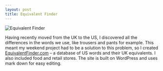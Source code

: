 ```yaml
---
layout: post
title: Equivalent Finder
---
```


![Equivalent Finder](https://cloud.githubusercontent.com/assets/1637993/10108510/edbcef1c-6386-11e5-9b0b-51c43142d60b.jpg "Large example image")

Having recently moved from the UK to the US, I discovered all the differences in the words we use, like trousers and pants for example. This meant my weekend project had to be a solution to this problem, so I created [EquivalentFinder.com](http://www.equivalentfinder.com) – a database of US words and their UK equivalents. I also included food and retail stores. The site is built on WordPress and uses mark down for easy editing.
